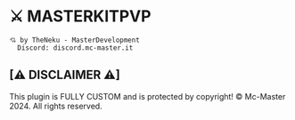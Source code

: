 # ⚔️ MASTERKITPVP

```
💘 by TheNeku - MasterDevelopment
  Discord: discord.mc-master.it
```

## [⚠ DISCLAIMER ⚠]
This plugin is FULLY CUSTOM and is protected by copyright! © Mc-Master 2024. All rights reserved.